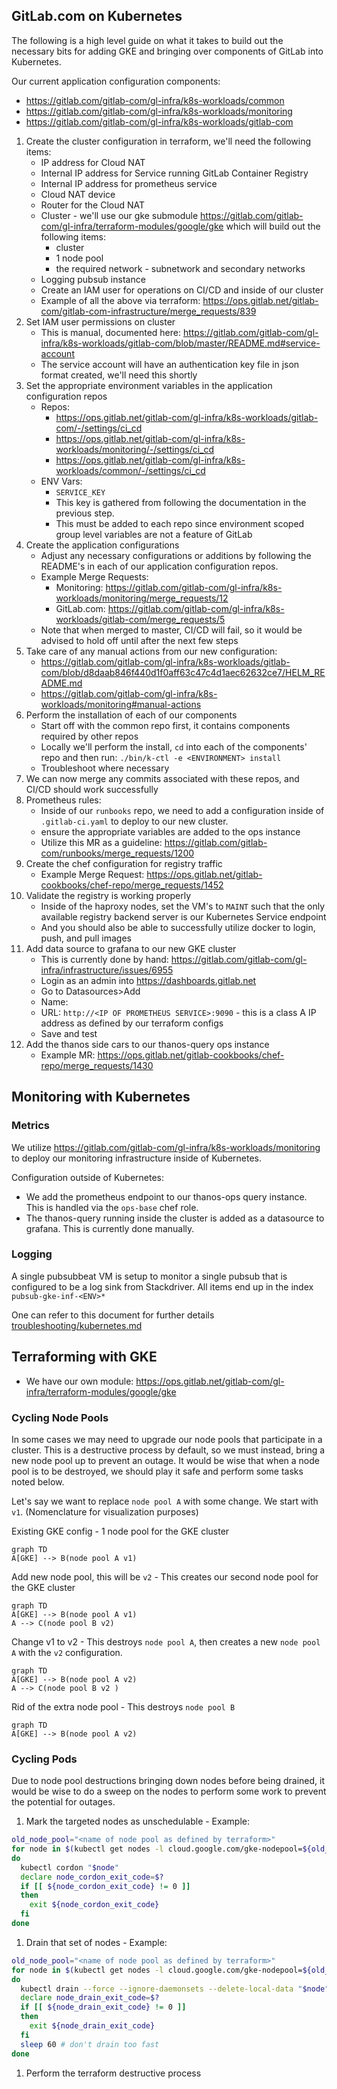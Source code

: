## GitLab.com on Kubernetes

The following is a high level guide on what it takes to build out the necessary
bits for adding GKE and bringing over components of GitLab into Kubernetes.

Our current application configuration components:
* https://gitlab.com/gitlab-com/gl-infra/k8s-workloads/common
* https://gitlab.com/gitlab-com/gl-infra/k8s-workloads/monitoring
* https://gitlab.com/gitlab-com/gl-infra/k8s-workloads/gitlab-com

1. Create the cluster configuration in terraform, we'll need the following
   items:
    * IP address for Cloud NAT
    * Internal IP address for Service running GitLab Container Registry
    * Internal IP address for prometheus service
    * Cloud NAT device
    * Router for the Cloud NAT
    * Cluster - we'll use our gke submodule
      https://gitlab.com/gitlab-com/gl-infra/terraform-modules/google/gke which
      will build out the following items:
      * cluster
      * 1 node pool
      * the required network - subnetwork and secondary networks
    * Logging pubsub instance
    * Create an IAM user for operations on CI/CD and inside of our cluster
    * Example of all the above via terraform:
      https://ops.gitlab.net/gitlab-com/gitlab-com-infrastructure/merge_requests/839
1. Set IAM user permissions on cluster
    * This is manual, documented here:
      https://gitlab.com/gitlab-com/gl-infra/k8s-workloads/gitlab-com/blob/master/README.md#service-account
    * The service account will have an authentication key file in json format
      created, we'll need this shortly
1. Set the appropriate environment variables in the application configuration
repos
    * Repos:
      * https://ops.gitlab.net/gitlab-com/gl-infra/k8s-workloads/gitlab-com/-/settings/ci_cd
      * https://ops.gitlab.net/gitlab-com/gl-infra/k8s-workloads/monitoring/-/settings/ci_cd
      * https://ops.gitlab.net/gitlab-com/gl-infra/k8s-workloads/common/-/settings/ci_cd
    * ENV Vars:
      * `SERVICE_KEY`
      * This key is gathered from following the documentation in the previous
        step.
      * This must be added to each repo since environment scoped group level
        variables are not a feature of GitLab
1. Create the application configurations
    * Adjust any necessary configurations or additions by following the README's
      in each of our application configuration repos.
    * Example Merge Requests:
      * Monitoring:
        https://gitlab.com/gitlab-com/gl-infra/k8s-workloads/monitoring/merge_requests/12
      * GitLab.com:
        https://gitlab.com/gitlab-com/gl-infra/k8s-workloads/gitlab-com/merge_requests/5
    * Note that when merged to master, CI/CD will fail, so it would be advised
      to hold off until after the next few steps
1. Take care of any manual actions from our new configuration:
    * https://gitlab.com/gitlab-com/gl-infra/k8s-workloads/gitlab-com/blob/d8daab846f440d1f0aff63c47c4d1aec62632ce7/HELM_README.md
    * https://gitlab.com/gitlab-com/gl-infra/k8s-workloads/monitoring#manual-actions
1. Perform the installation of each of our components
    * Start off with the common repo first, it contains components required by
      other repos
    * Locally we'll perform the install, `cd` into each of the components' repo
      and then run: `./bin/k-ctl -e <ENVIRONMENT> install`
    * Troubleshoot where necessary
1. We can now merge any commits associated with these repos, and CI/CD should
work successfully
1. Prometheus rules:
    * Inside of our `runbooks` repo, we need to add a configuration inside of
      `.gitlab-ci.yaml` to deploy to our new cluster.
    * ensure the appropriate variables are added to the ops instance
    * Utilize this MR as a guideline:
      https://gitlab.com/gitlab-com/runbooks/merge_requests/1200
1. Create the chef configuration for registry traffic
    * Example Merge Request:
      https://ops.gitlab.net/gitlab-cookbooks/chef-repo/merge_requests/1452
1. Validate the registry is working properly
    * Inside of the haproxy nodes, set the VM's to `MAINT` such that the only
      available registry backend server is our Kubernetes Service endpoint
    * And you should also be able to successfully utilize docker to login, push,
      and pull images
1. Add data source to grafana to our new GKE cluster
    * This is currently done by hand:
      https://gitlab.com/gitlab-com/gl-infra/infrastructure/issues/6955
    * Login as an admin into https://dashboards.gitlab.net
    * Go to Datasources>Add
    * Name: <NAME OF CLUSTER>
    * URL: `http://<IP OF PROMETHEUS SERVICE>:9090` - this is a class A IP
      address as defined by our terraform configs
    * Save and test
1. Add the thanos side cars to our thanos-query ops instance
    * Example MR:
      https://ops.gitlab.net/gitlab-cookbooks/chef-repo/merge_requests/1430

## Monitoring with Kubernetes

### Metrics

We utilize https://gitlab.com/gitlab-com/gl-infra/k8s-workloads/monitoring to
deploy our monitoring infrastructure inside of Kubernetes.

Configuration outside of Kubernetes:
* We add the prometheus endpoint to our thanos-ops query instance.  This is
  handled via the `ops-base` chef role.
* The thanos-query running inside the cluster is added as a datasource to
  grafana.  This is currently done manually.

### Logging

A single pubsubbeat VM is setup to monitor a single pubsub that is configured to be a log sink from Stackdriver.  All
items end up in the index `pubsub-gke-inf-<ENV>*`

One can refer to this document for further details
[troubleshooting/kubernetes.md](../troubleshooting/kubernetes.md)

## Terraforming with GKE

* We have our own module: https://ops.gitlab.net/gitlab-com/gl-infra/terraform-modules/google/gke

### Cycling Node Pools

In some cases we may need to upgrade our node pools that participate in a
cluster.  This is a destructive process by default, so we must instead, bring a
new node pool up to prevent an outage.  It would be wise that when a node pool
is to be destroyed, we should play it safe and perform some tasks noted below.

Let's say we want to replace `node pool A` with some change.  We start with
`v1`.  (Nomenclature for visualization purposes)

Existing GKE config - 1 node pool for the GKE cluster

```mermaid
graph TD
A[GKE] --> B(node pool A v1)
```

Add new node pool, this will be `v2` - This creates our second node pool for the
GKE cluster

```mermaid
graph TD
A[GKE] --> B(node pool A v1)
A --> C(node pool B v2)
```

Change v1 to v2 - This destroys `node pool A`, then creates a new `node pool A`
with the `v2` configuration.

```mermaid
graph TD
A[GKE] --> B(node pool A v2)
A --> C(node pool B v2 )
```

Rid of the extra node pool - This destroys `node pool B`

```mermaid
graph TD
A[GKE] --> B(node pool A v2)
```

### Cycling Pods

Due to node pool destructions bringing down nodes before being drained, it would
be wise to do a sweep on the nodes to perform some work to prevent the potential
for outages.

1. Mark the targeted nodes as unschedulable - Example:
```bash
old_node_pool="<name of node pool as defined by terraform>"
for node in $(kubectl get nodes -l cloud.google.com/gke-nodepool=${old_node_pool} -o=name)
do
  kubectl cordon "$node"
  declare node_cordon_exit_code=$?
  if [[ ${node_cordon_exit_code} != 0 ]]
  then
    exit ${node_cordon_exit_code}
  fi
done
```

1. Drain that set of nodes - Example:
```bash
old_node_pool="<name of node pool as defined by terraform>"
for node in $(kubectl get nodes -l cloud.google.com/gke-nodepool=${old_node_pool} -o=name)
do
  kubectl drain --force --ignore-daemonsets --delete-local-data "$node"
  declare node_drain_exit_code=$?
  if [[ ${node_drain_exit_code} != 0 ]]
  then
    exit ${node_drain_exit_code}
  fi
  sleep 60 # don't drain too fast
done
```
1. Perform the terraform destructive process

